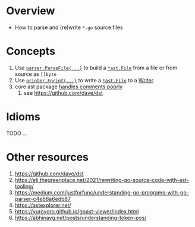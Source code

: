 # Overview
- How to parse and (re)write `*.go` source files


# Concepts
1. Use [`parser.ParseFile(...)`](https://pkg.go.dev/go/parser#ParseFile) to build a [`*ast.File`](https://pkg.go.dev/go/ast#File) from a file or from source as `[]byte`
1. Use [`printer.Fprint(...)`](https://pkg.go.dev/go/printer#Fprint) to write a [`*ast.File`](https://pkg.go.dev/go/ast#File) to a [Writer](https://pkg.go.dev/io#Writer)
1. core ast package [handles comments poorly](https://github.com/dave/dst#where-does-goast-break)
    1. see https://github.com/dave/dst


# Idioms
TODO ...


# Other resources
1. https://github.com/dave/dst
1. https://eli.thegreenplace.net/2021/rewriting-go-source-code-with-ast-tooling/
1. https://medium.com/justforfunc/understanding-go-programs-with-go-parser-c4e88a6edb87
1. https://astexplorer.net/
1. https://yuroyoro.github.io/goast-viewer/index.html
1. https://abhinavg.net/posts/understanding-token-pos/

